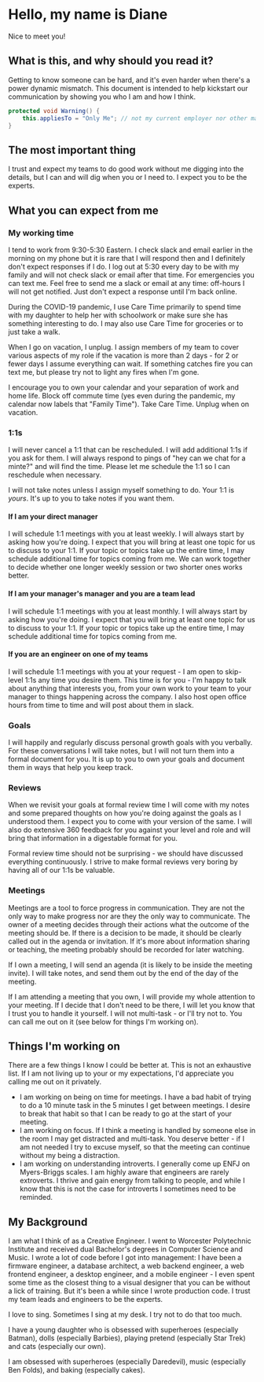 # Hello, my name is Diane
Nice to meet you!

## What is this, and why should you read it?
Getting to know someone can be hard, and it's even harder when there's a power dynamic mismatch. This document is intended to help kickstart our communication by showing you who I am and how I think.

```c#
protected void Warning() {
    this.appliesTo = "Only Me"; // not my current employer nor other managers you've ever met or will meet
}
```

## The most important thing
I trust and expect my teams to do good work without me digging into the details, but I can and will dig when you or I need to. I expect you to be the experts.

## What you can expect from me

### My working time
I tend to work from 9:30-5:30 Eastern. I check slack and email earlier in the morning on my phone but it is rare that I will respond then and I definitely don't expect responses if I do. I log out at 5:30 every day to be with my family and will not check slack or email after that time. For emergencies you can text me. Feel free to send me a slack or email at any time: off-hours I will not get notified. Just don't expect a response until I'm back online.

During the COVID-19 pandemic, I use Care Time primarily to spend time with my daughter to help her with schoolwork or make sure she has something interesting to do. I may also use Care Time for groceries or to just take a walk.

When I go on vacation, I unplug. I assign members of my team to cover various aspects of my role if the vacation is more than 2 days - for 2 or fewer days I assume everything can wait. If something catches fire you can text me, but please try not to light any fires when I'm gone.

I encourage you to own your calendar and your separation of work and home life. Block off commute time (yes even during the pandemic, my calendar now labels that "Family Time"). Take Care Time. Unplug when on vacation.

### 1:1s
I will never cancel a 1:1 that can be rescheduled. I will add additional 1:1s if you ask for them. I will always respond to pings of "hey can we chat for a minte?" and will find the time. Please let me schedule the 1:1 so I can reschedule when necessary.

I will not take notes unless I assign myself something to do. Your 1:1 is *yours*. It's up to you to take notes if you want them.

#### If I am your direct manager
I will schedule 1:1 meetings with you at least weekly. I will always start by asking how you're doing. I expect that you will bring at least one topic for us to discuss to your 1:1. If your topic or topics take up the entire time, I may schedule additional time for topics coming from me. We can work together to decide whether one longer weekly session or two shorter ones works better.

#### If I am your manager's manager and you are a team lead
I will schedule 1:1 meetings with you at least monthly. I will always start by asking how you're doing. I expect that you will bring at least one topic for us to discuss to your 1:1. If your topic or topics take up the entire time, I may schedule additional time for topics coming from me.

#### If you are an engineer on one of my teams
I will schedule 1:1 meetings with you at your request - I am open to skip-level 1:1s any time you desire them. This time is for you - I'm happy to talk about anything that interests you, from your own work to your team to your manager to things happening across the company. I also host open office hours from time to time and will post about them in slack.

### Goals
I will happily and regularly discuss personal growth goals with you verbally. For these conversations I will take notes, but I will not turn them into a formal document for you. It is up to you to own your goals and document them in ways that help you keep track.

### Reviews
When we revisit your goals at formal review time I will come with my notes and some prepared thoughts on how you're doing against the goals as I understood them. I expect you to come with your version of the same. I will also do extensive 360 feedback for you against your level and role and will bring that information in a digestable format for you.

Formal review time should not be surprising - we should have discussed everything continuously. I strive to make formal reviews very boring by having all of our 1:1s be valuable.

### Meetings
Meetings are a tool to force progress in communication. They are not the only way to make progress nor are they the only way to communicate. The owner of a meeting decides through their actions what the outcome of the meeting should be. If there is a decision to be made, it should be clearly called out in the agenda or invitation. If it's more about information sharing or teaching, the meeting probably should be recorded for later watching.

If I own a meeting, I will send an agenda (it is likely to be inside the meeting invite). I will take notes, and send them out by the end of the day of the meeting.

If I am attending a meeting that you own, I will provide my whole attention to your meeting. If I decide that I don't need to be there, I will let you know that I trust you to handle it yourself. I will not multi-task - or I'll try not to. You can call me out on it (see below for things I'm working on).

## Things I'm working on
There are a few things I know I could be better at. This is not an exhaustive list. If I am not living up to your or my expectations, I'd appreciate you calling me out on it privately.
* I am working on being on time for meetings. I have a bad habit of trying to do a 10 minute task in the 5 minutes I get between meetings. I desire to break that habit so that I can be ready to go at the start of your meeting.
* I am working on focus. If I think a meeting is handled by someone else in the room I may get distracted and multi-task. You deserve better - if I am not needed I try to excuse myself, so that the meeting can continue without my being a distraction.
* I am working on understanding introverts. I generally come up ENFJ on Myers-Briggs scales. I am highly aware that engineers are rarely extroverts. I thrive and gain energy from talking to people, and while I know that this is not the case for introverts I sometimes need to be reminded.

## My Background
I am what I think of as a Creative Engineer. I went to Worcester Polytechnic Institute and received dual Bachelor's degrees in Computer Science and Music. I wrote a lot of code before I got into management: I have been a firmware engineer, a database architect, a web backend engineer, a web frontend engineer, a desktop engineer, and a mobile engineer - I even spent some time as the closest thing to a visual designer that you can be without a lick of training. But it's been a while since I wrote production code. I trust my team leads and engineers to be the experts.

I love to sing. Sometimes I sing at my desk. I try not to do that too much.

I have a young daughter who is obsessed with superheroes (especially Batman), dolls (especially Barbies), playing pretend (especially Star Trek) and cats (especially our own).

I am obsessed with superheroes (especially Daredevil), music (especially Ben Folds), and baking (especially cakes).
